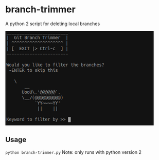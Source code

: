 # branch-trimmer
A python 2 script for deleting local branches

![screenshot](./screenshot_for_readme_1.png?raw=true "branch trimmer")

## Usage
`python branch-trimmer.py`
Note: only runs with python version 2
